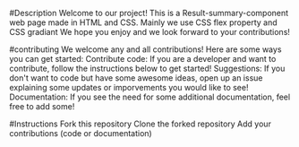 #Description
Welcome to our project! This is a Result-summary-component web page made in HTML and CSS.
Mainly we use CSS flex property and CSS gradiant
We hope you enjoy and we look forward to your contributions!

#contributing
We welcome any and all contributions! Here are some ways you can get started:
Contribute code: If you are a developer and want to contribute, follow the instructions below to get started!
Suggestions: If you don't want to code but have some awesome ideas, open up an issue explaining some updates or imporvements you would like to see!
Documentation: If you see the need for some additional documentation, feel free to add some!

#Instructions
Fork this repository
Clone the forked repository
Add your contributions (code or documentation)
